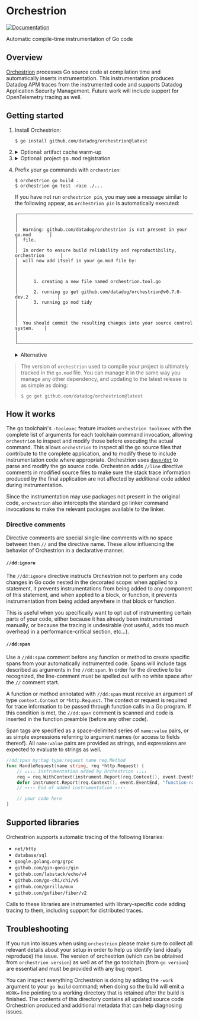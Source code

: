 # Orchestrion

[![Documentation](https://img.shields.io/badge/documentation-datadoghq.dev/orchestrion-blue.svg?style=flat)](https://datadoghq.dev/orchestrion)

Automatic compile-time instrumentation of Go code

## Overview

[Orchestrion](https://en.wikipedia.org/wiki/Orchestrion) processes Go source code at compilation time and automatically inserts instrumentation. This instrumentation
produces Datadog APM traces from the instrumented code and supports Datadog Application Security Management. Future work
will include support for OpenTelemetry tracing as well.

## Getting started

1. Install Orchestrion:
    ```console
    $ go install github.com/datadog/orchestrion@latest
    ```

2. <details><summary>Optional: artifact cache warm-up</summary>

      > _Orchestrion_ can modify code in the entire application stack, including the standard library. To avoid this
      > interferes with non-Orchestrion development on the same machine, `orchestrion` uses its own builds of everything.
      > This means the very first `orchestrion`-enabled build you run will fully re-build the Go standard library, and some
      > of Orchestrion's own instrumentation libraries.
      >
      > Orchestrion provides a single command to pre-build the standard library and all instrumentation libraries
      > Orchestrion may inject into compiled code:
      > ```console
      > $ orchestrion warmup
      > ```
      > It is recommended to run this command when building container images (e.g, docker images) that ship with
      > `orchestrion`, as this could significantly improve the performance of builds subsequently performed using these
      > images.
      >
      > The `orchestrion`-specific builds are tied to the specific version of the `go` toolchain being used as well as
      > `orchestrion`'s version. You may want to re-run `orchestrion warmup` after having updated your Orchestrion
      > dependency.
    </details>

3. <details><summary>Optional: project <tt>go.mod</tt> registration</summary>

      >  You can automatically add `orchestrion` to your project's dependencies by running:
      > ```console
      > $ orchestrion pin
      > ```
      > This will:
      > 1. Create a new `orchestrion.tool.go` file containing content similar to:
      >     ```go
      >     // Code generated by `orchestrion pin`; DO NOT EDIT.
      >
      >     // This file is generated by `orchestrion pin`, and is used to include a blank import of the
      >     // orchestrion package(s) so that `go mod tidy` does not remove the requirements from go.mod.
      >     // This file should be checked into source control.
      >
      >     //go:build tools
      >
      >     package tools
      >
      >     import _ "github.com/datadog/orchestrion"
      >     ```
      > 2. Run `go get github.com/datadog/orchstrion@<current-release>` to make sure the project version corresponds to the
      >    one currently being used
      > 3. Run `go mod tidy` to make sure your `go.mod` and `go.sum` files are up-to-date
      >
      > If you do not run this command, it will be done automatically when required. Once done, the version of `orchestrion`
      > used by this project can be controlled directly using the `go.mod` file, as you would control any other dependency.
    </details>

4. Prefix your `go` commands with `orchestrion`:
    ```console
    $ orchestrion go build .
    $ orchestrion go test -race ./...
    ```

    If you have not run `orchestrion pin`, you may see a message similar to the following appear, as `orchestrion pin`
    is automatically executed:
    ```
    ╭──────────────────────────────────────────────────────────────────────────────╮
    │                                                                              │
    │  Warning: github.com/datadog/orchestrion is not present in your go.mod       │
    │  file.                                                                       │
    │  In order to ensure build reliability and reproductibility, orchestrion      │
    │  will now add itself in your go.mod file by:                                 │
    │                                                                              │
    │      1. creating a new file named orchestrion.tool.go                        │
    │      2. running go get github.com/datadog/orchestrion@v0.7.0-dev.2           │
    │      3. running go mod tidy                                                  │
    │                                                                              │
    │  You should commit the resulting changes into your source control system.    │
    │                                                                              │
    ╰──────────────────────────────────────────────────────────────────────────────╯
    ```


    <details><summary>Alternative</summary>

    > _Orchestrion_ at the core is a standard Go toolchain `-toolexec` proxy. Instead of using `orchestrion go`, you can
    > also manually provide the `-toolexec` argument to `go` commands that accept it:
    > ```console
    > $ go build -toolexec 'orchestrion toolexec' .
    > $ go test -toolexec 'orchestrion toolexec' -race .
    > ```
    </details>

> The version of `orchestrion` used to compile your project is ultimately tracked in the `go.mod` file. You can manage
> it in the same way you manage any other dependency, and updating to the latest release is as simple as doing:
> ```console
> $ go get github.com/datadog/orchestrion@latest
> ```

## How it works

The go toolchain's `-toolexec` feature invokes `orchestrion toolexec` with the complete list of arguments for each
toolchain command invocation, allowing `orchestrion` to inspect and modify those before executing the actual command.
This allows `orchestrion` to inspect all the go source files that contribute to the complete application, and to modify
these to include instrumentation code where appropriate. Orchestrion uses [`dave/dst`][dave-dst] to parse and modify the
go source code. Orchestrion adds `//line` directive comments in modified source files to make sure the stack trace
information produced by the final application are not affected by additional code added during instrumentation.

Since the instrumentation may use packages not present in the original code, `orchestrion` also intercepts the standard
go linker command invocations to make the relevant packages available to the linker.

[dave-dst]: https://github.com/dave/dst

### Directive comments

Directive comments are special single-line comments with no space between then `//` and the directive name. These allow
influencing the behavior of Orchestrion in a declarative manner.

#### `//dd:ignore`

The `//dd:ignore` directive instructs Orchestrion not to perform any code changes in Go code nested in the decorated
scope: when applied to a statement, it prevents instrumentations from being added to any component of this statement,
and when applied to a block, or function, it prevents instrumentation from being added anywhere in that block or
function.

This is useful when you specifically want to opt out of instrumenting certain parts of your code, either because it has
already been instrumented manually, or because the tracing is undesirable (not useful, adds too much overhead in a
performance-critical section, etc...).

#### `//dd:span`

Use a `//dd:span` comment before any function or method to create specific spans from your automatically instrumented
code. Spans will include tags described as arguments in the `//dd:span`. In order for the directive to be recognized,
the line-comment must be spelled out with no white space after the `//` comment start.

A function or method annotated with `//dd:span` must receive an argument of type `context.Context` or `*http.Request`.
The context or request is required for trace information to be passed through function calls in a Go program. If this
condition is met, the `//dd:span` comment is scanned and code is inserted in the function preamble (before any other
code).

Span tags are specified as a space-delimited series of `name:value` pairs, or as simple expressions referring to
argument names (or access to fields thereof). All `name:value` pairs are provided as strings, and expressions are
expected to evaluate to strings as well.

```go
//dd:span my:tag type:request name req.Method
func HandleRequest(name string, req *http.Request) {
	// ↓↓↓↓ Instrumentation added by Orchestrion ↓↓↓↓
	req = req.WithContext(instrument.Report(req.Context(), event.EventStart, "function-name", "HandleRequest", "my", "tag", "type", "request", "name", name, "req.Method", req.Method))
	defer instrument.Report(req.Context(), event.EventEnd, "function-name", "HandleRequest", "my", "tag", "type", "request", "name", name, "req.Method", req.Method)
	// ↑↑↑↑ End of added instrumentation ↑↑↑↑

	// your code here
}
```

## Supported libraries

Orchestrion supports automatic tracing of the following libraries:

- `net/http`
- `database/sql`
- `google.golang.org/grpc`
- `github.com/gin-gonic/gin`
- `github.com/labstack/echo/v4`
- `github.com/go-chi/chi/v5`
- `github.com/gorilla/mux`
- `github.com/gofiber/fiber/v2`

Calls to these libraries are instrumented with library-specific code adding tracing to them, including support for
distributed traces.

[1]: https://github.com/DataDog/go-sample-app

## Troubleshooting

If you run into issues when using `orchestrion` please make sure to collect all relevant details about your setup in
order to help us identify (and ideally reproduce) the issue. The version of orchestrion (which can be obtained from
`orchestrion version`) as well as of the go toolchain (from `go version`) are essential and must be provided with any
bug report.

You can inspect everything Orchestrion is doing by adding the `-work` argument to your `go build` command; when doing so
the build will emit a `WORK=` line pointing to a working directory that is retained after the build is finished. The
contents of this directory contains all updated source code Orchestrion produced and additional metadata that can help
diagnosing issues.
